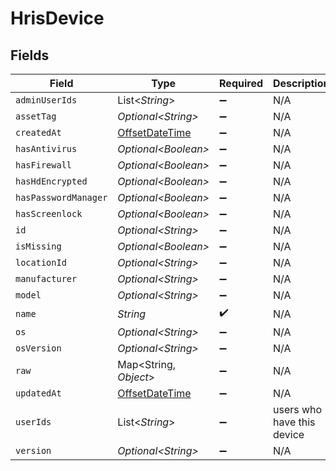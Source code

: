 # HrisDevice


## Fields

| Field                                                                                     | Type                                                                                      | Required                                                                                  | Description                                                                               |
| ----------------------------------------------------------------------------------------- | ----------------------------------------------------------------------------------------- | ----------------------------------------------------------------------------------------- | ----------------------------------------------------------------------------------------- |
| `adminUserIds`                                                                            | List\<*String*>                                                                           | :heavy_minus_sign:                                                                        | N/A                                                                                       |
| `assetTag`                                                                                | *Optional\<String>*                                                                       | :heavy_minus_sign:                                                                        | N/A                                                                                       |
| `createdAt`                                                                               | [OffsetDateTime](https://docs.oracle.com/javase/8/docs/api/java/time/OffsetDateTime.html) | :heavy_minus_sign:                                                                        | N/A                                                                                       |
| `hasAntivirus`                                                                            | *Optional\<Boolean>*                                                                      | :heavy_minus_sign:                                                                        | N/A                                                                                       |
| `hasFirewall`                                                                             | *Optional\<Boolean>*                                                                      | :heavy_minus_sign:                                                                        | N/A                                                                                       |
| `hasHdEncrypted`                                                                          | *Optional\<Boolean>*                                                                      | :heavy_minus_sign:                                                                        | N/A                                                                                       |
| `hasPasswordManager`                                                                      | *Optional\<Boolean>*                                                                      | :heavy_minus_sign:                                                                        | N/A                                                                                       |
| `hasScreenlock`                                                                           | *Optional\<Boolean>*                                                                      | :heavy_minus_sign:                                                                        | N/A                                                                                       |
| `id`                                                                                      | *Optional\<String>*                                                                       | :heavy_minus_sign:                                                                        | N/A                                                                                       |
| `isMissing`                                                                               | *Optional\<Boolean>*                                                                      | :heavy_minus_sign:                                                                        | N/A                                                                                       |
| `locationId`                                                                              | *Optional\<String>*                                                                       | :heavy_minus_sign:                                                                        | N/A                                                                                       |
| `manufacturer`                                                                            | *Optional\<String>*                                                                       | :heavy_minus_sign:                                                                        | N/A                                                                                       |
| `model`                                                                                   | *Optional\<String>*                                                                       | :heavy_minus_sign:                                                                        | N/A                                                                                       |
| `name`                                                                                    | *String*                                                                                  | :heavy_check_mark:                                                                        | N/A                                                                                       |
| `os`                                                                                      | *Optional\<String>*                                                                       | :heavy_minus_sign:                                                                        | N/A                                                                                       |
| `osVersion`                                                                               | *Optional\<String>*                                                                       | :heavy_minus_sign:                                                                        | N/A                                                                                       |
| `raw`                                                                                     | Map\<String, *Object*>                                                                    | :heavy_minus_sign:                                                                        | N/A                                                                                       |
| `updatedAt`                                                                               | [OffsetDateTime](https://docs.oracle.com/javase/8/docs/api/java/time/OffsetDateTime.html) | :heavy_minus_sign:                                                                        | N/A                                                                                       |
| `userIds`                                                                                 | List\<*String*>                                                                           | :heavy_minus_sign:                                                                        | users who have this device                                                                |
| `version`                                                                                 | *Optional\<String>*                                                                       | :heavy_minus_sign:                                                                        | N/A                                                                                       |